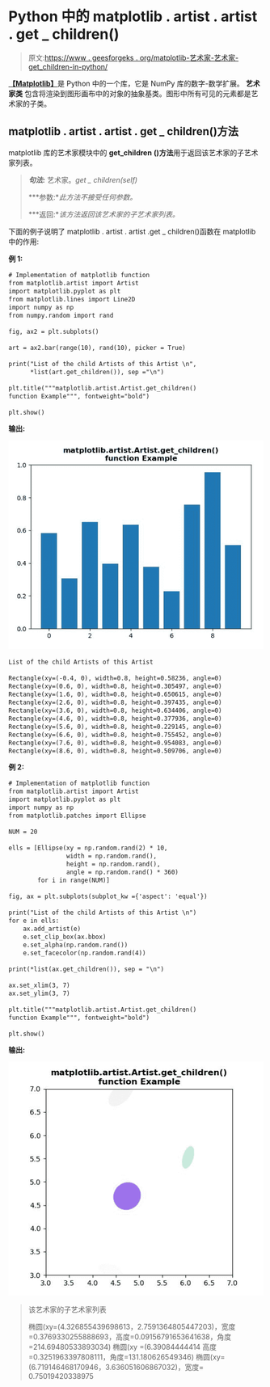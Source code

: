 # Python 中的 matplotlib . artist . artist . get _ children()

> 原文:[https://www . geesforgeks . org/matplotlib-艺术家-艺术家-get_children-in-python/](https://www.geeksforgeeks.org/matplotlib-artist-artist-get_children-in-python/)

[**【Matplotlib】**](https://www.geeksforgeeks.org/python-introduction-matplotlib/)是 Python 中的一个库，它是 NumPy 库的数字-数学扩展。 **艺术家类** 包含将渲染到图形画布中的对象的抽象基类。图形中所有可见的元素都是艺术家的子类。

## matplotlib . artist . artist . get _ children()方法

matplotlib 库的艺术家模块中的 **get_children** **()方法**用于返回该艺术家的子艺术家列表。

> ***句法:*** 艺术家。*get _ children(self)*
> 
> ***参数:**此方法不接受任何参数。*
> 
> ***返回:**该方法返回该艺术家的子艺术家列表。*

下面的例子说明了 matplotlib . artist . artist .get _ children()函数在 matplotlib 中的作用:

**例 1:**

```
# Implementation of matplotlib function
from matplotlib.artist import Artist 
import matplotlib.pyplot as plt 
from matplotlib.lines import Line2D 
import numpy as np 
from numpy.random import rand 

fig, ax2 = plt.subplots() 

art = ax2.bar(range(10), rand(10), picker = True) 

print("List of the child Artists of this Artist \n", 
      *list(art.get_children()), sep ="\n")

plt.title("""matplotlib.artist.Artist.get_children()
function Example""", fontweight="bold")

plt.show()
```

**输出:**

![](img/4715c712a39cdd52ccb1d3e327dd683f.png)

```
List of the child Artists of this Artist 

Rectangle(xy=(-0.4, 0), width=0.8, height=0.58236, angle=0)
Rectangle(xy=(0.6, 0), width=0.8, height=0.305497, angle=0)
Rectangle(xy=(1.6, 0), width=0.8, height=0.650615, angle=0)
Rectangle(xy=(2.6, 0), width=0.8, height=0.397435, angle=0)
Rectangle(xy=(3.6, 0), width=0.8, height=0.634406, angle=0)
Rectangle(xy=(4.6, 0), width=0.8, height=0.377936, angle=0)
Rectangle(xy=(5.6, 0), width=0.8, height=0.229145, angle=0)
Rectangle(xy=(6.6, 0), width=0.8, height=0.755452, angle=0)
Rectangle(xy=(7.6, 0), width=0.8, height=0.954083, angle=0)
Rectangle(xy=(8.6, 0), width=0.8, height=0.509706, angle=0)

```

**例 2:**

```
# Implementation of matplotlib function
from matplotlib.artist import Artist 
import matplotlib.pyplot as plt 
import numpy as np 
from matplotlib.patches import Ellipse 

NUM = 20

ells = [Ellipse(xy = np.random.rand(2) * 10, 
                width = np.random.rand(), 
                height = np.random.rand(), 
                angle = np.random.rand() * 360) 
        for i in range(NUM)] 

fig, ax = plt.subplots(subplot_kw ={'aspect': 'equal'}) 

print("List of the child Artists of this Artist \n")
for e in ells: 
    ax.add_artist(e) 
    e.set_clip_box(ax.bbox) 
    e.set_alpha(np.random.rand()) 
    e.set_facecolor(np.random.rand(4))

print(*list(ax.get_children()), sep = "\n")

ax.set_xlim(3, 7) 
ax.set_ylim(3, 7) 

plt.title("""matplotlib.artist.Artist.get_children()
function Example""", fontweight="bold")

plt.show()
```

**输出:**

![](img/176b892aed455fe567937754ef0fabca.png)

> 该艺术家的子艺术家列表
> 
> 椭圆(xy=(4.326855439698613，2.7591364805447203)，宽度=0.3769330255888693，高度=0.09156791653641638，角度=214.69480533893034)
> 椭圆(xy =(6.39084444414 高度=0.3251963397808111，角度=131.180626549346)
> 椭圆(xy=(6.719146468170946，3.636051606867032)，宽度= 0.75019420338975